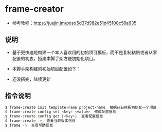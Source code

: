 # frame-creator

- 参考教程：https://juejin.im/post/5d37d982e51d45108c59a635

## 说明

- 基于更快速地构建一个本人喜欢用的初始项目模板，而不是复制粘贴或者从零配置的初衷，搭建本脚手架方便初始化项目。

- 本脚手架构建的初始项目配置如下：

- 还没搭完，陆续更新

## 指令说明

```bash
$ frame-create init template-name project-name  根据已有模板初始化一个项目
$ frame-create config set <key> <value>  修改配置信息
$ frame-create config get [<key>]  查看配置信息
$ frame-create -v  查看当前版本信息
$ frame -h  查看帮助信息
```